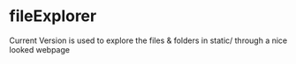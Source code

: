 # fileExplorer

Current Version is used to explore the files & folders in static/ through a nice looked webpage

